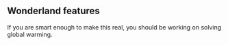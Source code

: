 Wonderland features
-----------------------

If you are smart enough to make this real, you should be working on solving global warming.
